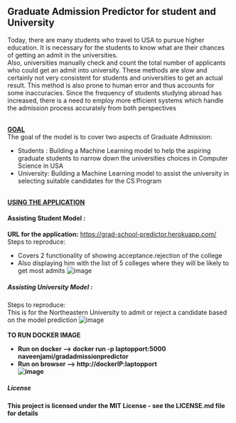 ## Graduate Admission Predictor for student and University
Today, there are many students who travel to USA to pursue higher education. It is necessary for the students to know what are their chances of getting an admit in the universities. <br>
Also, universities manually check and count the total number of applicants who could get an admit into university. These methods are slow and certainly not very consistent for students and universities to get an actual result. This method is also prone to human error and thus accounts for some inaccuracies. Since the frequency of students studying abroad has increased, there is a need to employ more efficient systems which handle the admission process accurately from both perspectives<br><br>

<b><u>GOAL</u></b><br>
The goal of the model is to cover two aspects of Graduate Admission:<br>
 - Students : Building a Machine Learning model to help the aspiring graduate students to narrow down the universities choices in Computer Science in USA<br>
 - University: Building a Machine Learning model to assist the university in selecting suitable candidates for the CS Program<br><br>

<b><u>USING THE APPLICATION</b></u><br>
#### Assisting Student Model :<br>
<b>URL for the application:</b> https://grad-school-predictor.herokuapp.com/ <br>
Steps to reproduce:<br> 
- Covers 2 functionality of showing acceptance.rejection of the college<br>
- Also displaying him with the list of 5 colleges where they will be likely to get most admits
![image](https://user-images.githubusercontent.com/37238004/56715198-ff2a4080-6704-11e9-9e65-6cef85daefbb.png)

##### Assisting University Model :<br>
Steps to reproduce:<br> This is for the Northeastern University to admit or reject a candidate based on the model prediction
![image](https://user-images.githubusercontent.com/37238004/56716147-92fd0c00-6707-11e9-8e26-caaa72edd874.png)
<br>
<br>
<b> TO RUN DOCKER IMAGE <b>
 - Run on docker  --> docker run -p laptopport:5000 naveenjami/gradadmissionpredictor
 - Run on browser --> http://dockerIP:laptopport <br>
![image](https://user-images.githubusercontent.com/37238004/56794222-ada0b500-67db-11e9-8398-fec52cf4a28e.png)

##### License
This project is licensed under the MIT License - see the LICENSE.md file for details




